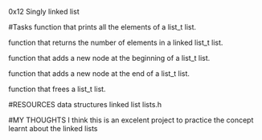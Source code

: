 0x12 Singly linked list 

#Tasks
function that prints all the elements of a list_t list.

function that returns the number of elements in a linked list_t list.

function that adds a new node at the beginning of a list_t list.

function that adds a new node at the end of a list_t list.

function that frees a list_t list.

#RESOURCES
data structures
linked list
lists.h

#MY THOUGHTS
 I think this is an excelent project to practice the concept learnt about the linked lists

 
